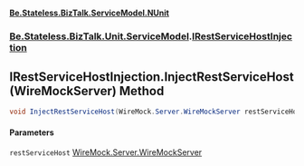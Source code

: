 #### [Be.Stateless.BizTalk.ServiceModel.NUnit](README.md 'README')
### [Be.Stateless.BizTalk.Unit.ServiceModel](Be.Stateless.BizTalk.Unit.ServiceModel.md 'Be.Stateless.BizTalk.Unit.ServiceModel').[IRestServiceHostInjection](IRestServiceHostInjection.md 'Be.Stateless.BizTalk.Unit.ServiceModel.IRestServiceHostInjection')

## IRestServiceHostInjection.InjectRestServiceHost(WireMockServer) Method

```csharp
void InjectRestServiceHost(WireMock.Server.WireMockServer restServiceHost);
```
#### Parameters

<a name='Be.Stateless.BizTalk.Unit.ServiceModel.IRestServiceHostInjection.InjectRestServiceHost(WireMock.Server.WireMockServer).restServiceHost'></a>

`restServiceHost` [WireMock.Server.WireMockServer](https://docs.microsoft.com/en-us/dotnet/api/WireMock.Server.WireMockServer 'WireMock.Server.WireMockServer')